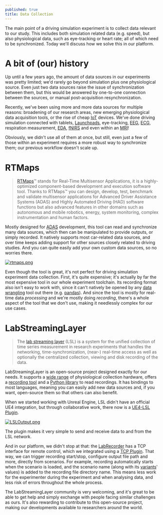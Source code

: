 ```yaml
---
published: true
title: Data Collection
---
```

The main point of a driving simulation experiment is to collect data relevant to our study. This includes both simulation related data (e.g. speed), but also physiological data, such as eye-tracking or heart rate; all of which need to be synchronized. Today we'll discuss how we solve this in our platform.

# A bit of (our) history

Up until a few years ago, the amount of data sources in our experiments was pretty limited; we'd rarely go beyond simulation plus one physiological source. Even just two data sources raise the issue of synchronization between them, but this would be answered by one-to-one connection between the sources, or manual post-acquisition resynchronization.

Recently, we've been using more and more data sources for multiple reasons: broadening of our research areas, new emerging physiological data acquisition tools, or the rise of cheap [IoT](https://en.wikipedia.org/wiki/Internet_of_things) devices. We've done driving simulation connected with tablets, [Launchpads](https://novationmusic.com/en/launch/launchpad-x), eye-tracking, [EEG](https://en.wikipedia.org/wiki/Electroencephalography), [ECG](https://en.wikipedia.org/wiki/Electrocardiography), respiration measurement, [EDA](https://en.wikipedia.org/wiki/Electrodermal_activity), [fNIRS](https://en.wikipedia.org/wiki/Functional_near-infrared_spectroscopy) and even within an [MRI](https://en.wikipedia.org/wiki/Magnetic_resonance_imaging)!

Obviously, we didn't use all of them at once, but still, even just a few of those within an experiment requires a more robust way to synchronize them; our previous workflow doesn't scale up.

# RTMaps

> [RTMaps](https://intempora.com/products/rtmaps/)™ stands for Real-Time Multisensor Applications, it is a highly-optimized component-based development and execution software tool. Thanks to RTMaps™ you can design, develop, test, benchmark and validate multisensor applications for Advanced Driver Assistance Systems (ADAS) and Highly Automated Driving (HAD) software functions but also advanced features in other domains such as autonomous and mobile robotics, energy, system monitoring, complex instrumentation and human factors.

Mostly designed for [ADAS](https://en.wikipedia.org/wiki/Advanced_driver-assistance_systems) development, this tool can read and synchronize many data sources, which then can be manipulated to provide outputs, or simply recorded. It natively supports most car-related data sources, and over time keeps adding support for other sources closely related to driving studies. And you can quite easily add your own custom data sources, so no worries there.

[![rtmaps.png]({{site.baseurl}}/images/rtmaps.png)][0]

Even though the tool is great, it's not perfect for driving simulation experiment data collection. First, it's quite expensive; it's actually by far the most expensive tool in our whole experiment toolchain. Its recording format also isn't easy to work with, since it can't natively be opened by any [data wrangling](https://en.wikipedia.org/wiki/Data_wrangling) tool out there (e.g. [pandas](https://pandas.pydata.org/)). And since the tool is mostly for real-time data *processing* and we're mostly doing *recording*, there's a whole aspect of the tool that we don't use, making it needlessly complex for our use cases.

# LabStreamingLayer

> The [lab streaming layer](https://github.com/sccn/labstreaminglayer) (LSL) is a system for the unified collection of time series measurement in research experiments that handles the networking, time-synchronization, (near-) real-time access as well as optionally the centralized collection, viewing and disk recording of the data.

LabStreamingLayer is an open-source project designed exactly for our needs. It supports a [wide range](https://labstreaminglayer.readthedocs.io/info/supported_devices.html) of physiological collection hardware, offers a [recording tool][labrecorder] and a [Python library](https://github.com/xdf-modules/pyxdf) to read recordings. It has bindings to most languages, meaning you can easily add new data sources and, if you want, open-source them so that others can also benefit.

When we started working with Unreal Engine, LSL didn't have an official UE4 integration, but through collaborative work, there now is a [UE4-LSL Plugin][lsl-ue4].

[![LSLOutput.png]({{site.baseurl}}/images/LSLOutput.png)][lsl-ue4]

The plugin makes it very simple to send and receive data to and from the LSL network.

And in our platform, we didn't stop at that: the [LabRecorder][labrecorder] has a TCP interface for remote control, which we integrated using a [TCP Plugin](https://www.unrealengine.com/marketplace/en-US/product/tcp-socket-plugin). That way, we can trigger recording start/stop, configure output file path and more, directly from scenarios. For example, recording automatically starts when the scenario is loaded, and the scenario name (along with its [variants](/scenario-variants)' values) is added to the recording file directory name. This means less work for the experimenter during the experiment and when analysing data, and less risk of errors throughout the whole process.

The LabStreamingLayer community is very welcoming, and it's great to be able to get help and simply exchange with people facing similar challenges as ours. It's also rewarding to contribute to this open-source project, making our developments available to researchers around the world.

[0]: https://intempora.com/products/rtmaps/
[lsl-ue4]: https://github.com/labstreaminglayer/plugin-UE4
[labrecorder]: https://github.com/labstreaminglayer/App-LabRecorder
